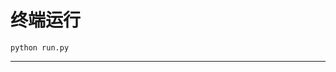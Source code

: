 # 终端运行

```shell
python run.py
```
***********************************************************************************************************************************************************************************************************************************************************************************************************************************************************************************************************************************************************************************************************************************************************************************************************************************************************************************************************************************************************************************************************************************************************************************************************************************************************************************************************************************************************************************************************************************************************************************************************************************************************************